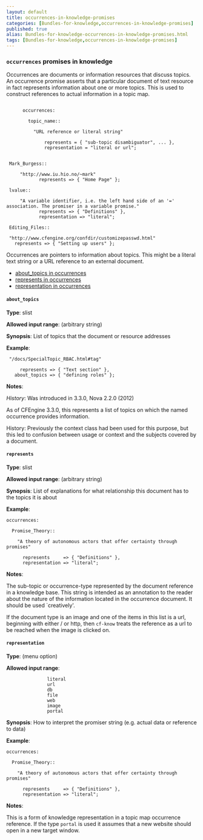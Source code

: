 ```yaml
---
layout: default
title: occurrences-in-knowledge-promises
categories: [Bundles-for-knowledge,occurrences-in-knowledge-promises]
published: true
alias: Bundles-for-knowledge-occurrences-in-knowledge-promises.html
tags: [Bundles-for-knowledge,occurrences-in-knowledge-promises]
---
```


### `occurrences` promises in knowledge

  

Occurrences are documents or information resources that discuss topics.
An occurrence promise asserts that a particular document of text
resource in fact represents information about one or more topics. This
is used to construct references to actual information in a topic map.

```
     
      occurrences:
     
        topic_name::
     
          "URL reference or literal string"
     
              represents = { "sub-topic disambiguator", ... },
              representation = "literal or url";
     
```

  

```
 Mark_Burgess::

     "http://www.iu.hio.no/~mark"
            represents => { "Home Page" };

 lvalue::

     "A variable identifier, i.e. the left hand side of an '=' association. The promiser in a variable promise."
            represents => { "Definitions" },
            representation => "literal";

 Editing_Files::

 "http://www.cfengine.org/confdir/customizepasswd.html" 
   represents => { "Setting up users" };

```

  

Occurrences are pointers to information about topics. This might be a
literal text string or a URL reference to an external document.

-   [about\_topics in occurrences](#about_005ftopics-in-occurrences)
-   [represents in occurrences](#represents-in-occurrences)
-   [representation in occurrences](#representation-in-occurrences)

#### `about_topics`

**Type**: slist

**Allowed input range**: (arbitrary string)

**Synopsis**: List of topics that the document or resource addresses

**Example**:  
   

```
 "/docs/SpecialTopic_RBAC.html#tag"

     represents => { "Text section" }, 
   about_topics => { "defining roles" };
```

**Notes**:  
   

*History*: Was introduced in 3.3.0, Nova 2.2.0 (2012)

As of CFEngine 3.3.0, this represents a list of topics on which the
named occurrence provides information.

History: Previously the context class had been used for this purpose,
but this led to confusion between usage or context and the subjects
covered by a document.

#### `represents`

**Type**: slist

**Allowed input range**: (arbitrary string)

**Synopsis**: List of explanations for what relationship this document
has to the topics it is about

**Example**:  
   

```
occurrences:

  Promise_Theory::

    "A theory of autonomous actors that offer certainty through promises"

      represents     => { "Definitions" },
      representation => "literal";
```

**Notes**:  
   

The sub-topic or occurrence-type represented by the document reference
in a knowledge base. This string is intended as an annotation to the
reader about the nature of the information located in the occurrence
document. It should be used \`creatively'.

If the document type is an image and one of the items in this list is a
url, beginning with either / or http, then `cf-know` treats the
reference as a url to be reached when the image is clicked on.

#### `representation`

**Type**: (menu option)

**Allowed input range**:   

```
               literal
               url
               db
               file
               web
               image
               portal
```

**Synopsis**: How to interpret the promiser string (e.g. actual data or
reference to data)

**Example**:  
   

```
occurrences:

  Promise_Theory::

    "A theory of autonomous actors that offer certainty through promises"

      represents     => { "Definitions" },
      representation => "literal";

```

**Notes**:  
   

This is a form of knowledge representation in a topic map occurrence
reference. If the type `portal` is used it assumes that a new website
should open in a new target window.
